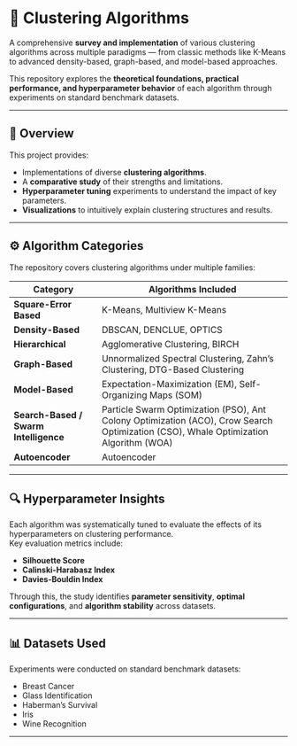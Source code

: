 # 🧠 Clustering Algorithms

A comprehensive **survey and implementation** of various clustering algorithms across multiple paradigms — from classic methods like K-Means to advanced density-based, graph-based, and model-based approaches.  

This repository explores the **theoretical foundations, practical performance, and hyperparameter behavior** of each algorithm through experiments on standard benchmark datasets.

---

## 📘 Overview

This project provides:
- Implementations of diverse **clustering algorithms**.
- A **comparative study** of their strengths and limitations.
- **Hyperparameter tuning** experiments to understand the impact of key parameters.
- **Visualizations** to intuitively explain clustering structures and results.

---

## ⚙️ Algorithm Categories

The repository covers clustering algorithms under multiple families:

| Category | Algorithms Included |
|-----------|--------------------|
| **Square-Error Based** | K-Means, Multiview K-Means |
| **Density-Based** | DBSCAN, DENCLUE, OPTICS |
| **Hierarchical** | Agglomerative Clustering, BIRCH |
| **Graph-Based** | Unnormalized Spectral Clustering, Zahn’s Clustering, DTG-Based Clustering |
| **Model-Based** | Expectation-Maximization (EM), Self-Organizing Maps (SOM) |
| **Search-Based / Swarm Intelligence** | Particle Swarm Optimization (PSO), Ant Colony Optimization (ACO), Crow Search Optimization (CSO), Whale Optimization Algorithm (WOA) |
| **Autoencoder** | Autoencoder |

---

## 🔍 Hyperparameter Insights

Each algorithm was systematically tuned to evaluate the effects of its hyperparameters on clustering performance.  
Key evaluation metrics include:
- **Silhouette Score**
- **Calinski-Harabasz Index**
- **Davies-Bouldin Index**

Through this, the study identifies **parameter sensitivity**, **optimal configurations**, and **algorithm stability** across datasets.

---

## 📊 Datasets Used

Experiments were conducted on standard benchmark datasets:
- Breast Cancer
- Glass Identification
- Haberman’s Survival
- Iris
- Wine Recognition

---